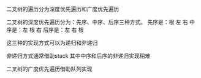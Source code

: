二叉树的遍历分为深度优先遍历和广度优先遍历

二叉树的深度优先遍历分为：先序、中序、后序三种方式。
先序是：根 左 右
中序是：左 根 右
后序是：左 右 根

这三种的实现方式可以为递归和非递归

非递归方式通常借助stack
其中中序和后序的非递归实现稍难

二叉树的广度优先遍历借助队列实现


